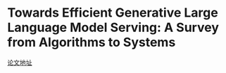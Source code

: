 # Towards Efficient Generative Large Language Model Serving: A Survey from Algorithms to Systems

[论文地址](https://arxiv.org/abs/2312.15234)






